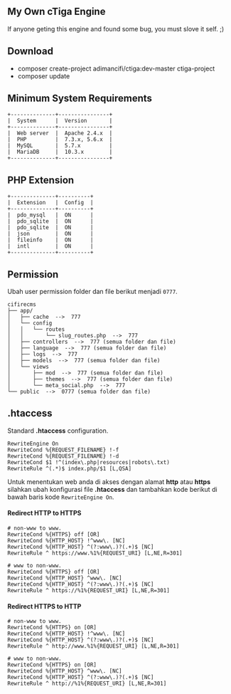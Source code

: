 ## My Own cTiga Engine
If anyone geting this engine and found some bug, you must slove it self. ;)

## Download
- composer create-project adimancifi/ctiga:dev-master ctiga-project
- composer update

## Minimum System Requirements
```
+--------------+----------------+
|  System      |  Version       |
+--------------+----------------+
|  Web server  |  Apache 2.4.x  |
|  PHP         |  7.3.x, 5.6.x  |
|  MySQL       |  5.7.x         |
|  MariaDB     |  10.3.x        |
+--------------+----------------+
```


## PHP Extension
```
+--------------+----------+
|  Extension   |  Config  |
+--------------+----------+
|  pdo_mysql   |  ON      |
|  pdo_sqlite  |  ON      |
|  pdo_sqlite  |  ON      |
|  json        |  ON      |
|  fileinfo    |  ON      |
|  intl        |  ON      |
+--------------+----------+
```



## Permission
Ubah user permission folder dan file berikut menjadi ``0777``.
```
cifirecms
├── app/
│   ├── cache  -->  777
│   └── config
│   │   └── routes
│   │       └── slug_routes.php  -->  777
│   ├── controllers  -->  777 (semua folder dan file)
│   ├── language  -->  777 (semua folder dan file)
│   ├── logs  -->  777
│   ├── models  -->  777 (semua folder dan file)
│   └── views
│       ├── mod  -->  777 (semua folder dan file)
│       ├── themes  -->  777 (semua folder dan file)
│       └── meta_social.php  -->  777
└── public  -->  0777 (semua folder dan file)
```


## .htaccess
Standard **.htaccess** configuration.
```
RewriteEngine On
RewriteCond %{REQUEST_FILENAME} !-f
RewriteCond %{REQUEST_FILENAME} !-d
RewriteCond $1 !^(index\.php|resources|robots\.txt)
RewriteRule ^(.*)$ index.php/$1 [L,QSA]
```

Untuk menentukan web anda di akses dengan alamat **http** atau **https** silahkan ubah konfigurasi file **.htaccess** dan tambahkan kode berikut di bawah baris kode ``RewriteEngine On``.


#### Redirect HTTP to HTTPS

```
# non-www to www.
RewriteCond %{HTTPS} off [OR]
RewriteCond %{HTTP_HOST} !^www\. [NC]
RewriteCond %{HTTP_HOST} ^(?:www\.)?(.+)$ [NC]
RewriteRule ^ https://www.%1%{REQUEST_URI} [L,NE,R=301]

# www to non-www.
RewriteCond %{HTTPS} off [OR]
RewriteCond %{HTTP_HOST} ^www\. [NC]
RewriteCond %{HTTP_HOST} ^(?:www\.)?(.+)$ [NC]
RewriteRule ^ https://%1%{REQUEST_URI} [L,NE,R=301]
```


#### Redirect HTTPS to HTTP
```
# non-www to www.
RewriteCond %{HTTPS} on [OR]
RewriteCond %{HTTP_HOST} !^www\. [NC]
RewriteCond %{HTTP_HOST} ^(?:www\.)?(.+)$ [NC]
RewriteRule ^ http://www.%1%{REQUEST_URI} [L,NE,R=301]

# www to non-www.
RewriteCond %{HTTPS} on [OR]
RewriteCond %{HTTP_HOST} ^www\. [NC]
RewriteCond %{HTTP_HOST} ^(?:www\.)?(.+)$ [NC]
RewriteRule ^ http://%1%{REQUEST_URI} [L,NE,R=301]
```
